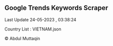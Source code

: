 

## Google Trends Keywords Scraper 
 
Last Update 24-05-2023 , 03:38:24

Country List :
VIETNAM.json



© Abdul Muttaqin 
